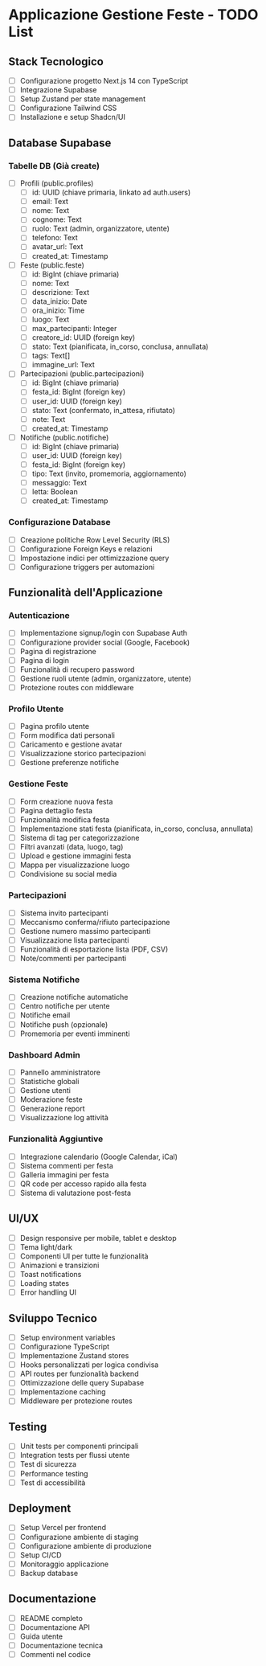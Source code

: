 # Applicazione Gestione Feste - TODO List

## Stack Tecnologico
- [ ] Configurazione progetto Next.js 14 con TypeScript
- [ ] Integrazione Supabase
- [ ] Setup Zustand per state management
- [ ] Configurazione Tailwind CSS
- [ ] Installazione e setup Shadcn/UI

## Database Supabase

### Tabelle DB (Già create)
- [ ] Profili (public.profiles)
  - [ ] id: UUID (chiave primaria, linkato ad auth.users)
  - [ ] email: Text
  - [ ] nome: Text
  - [ ] cognome: Text
  - [ ] ruolo: Text (admin, organizzatore, utente)
  - [ ] telefono: Text
  - [ ] avatar_url: Text
  - [ ] created_at: Timestamp

- [ ] Feste (public.feste)
  - [ ] id: BigInt (chiave primaria)
  - [ ] nome: Text
  - [ ] descrizione: Text
  - [ ] data_inizio: Date
  - [ ] ora_inizio: Time
  - [ ] luogo: Text
  - [ ] max_partecipanti: Integer
  - [ ] creatore_id: UUID (foreign key)
  - [ ] stato: Text (pianificata, in_corso, conclusa, annullata)
  - [ ] tags: Text[]
  - [ ] immagine_url: Text

- [ ] Partecipazioni (public.partecipazioni)
  - [ ] id: BigInt (chiave primaria)
  - [ ] festa_id: BigInt (foreign key)
  - [ ] user_id: UUID (foreign key)
  - [ ] stato: Text (confermato, in_attesa, rifiutato)
  - [ ] note: Text
  - [ ] created_at: Timestamp

- [ ] Notifiche (public.notifiche)
  - [ ] id: BigInt (chiave primaria)
  - [ ] user_id: UUID (foreign key)
  - [ ] festa_id: BigInt (foreign key)
  - [ ] tipo: Text (invito, promemoria, aggiornamento)
  - [ ] messaggio: Text
  - [ ] letta: Boolean
  - [ ] created_at: Timestamp

### Configurazione Database
- [ ] Creazione politiche Row Level Security (RLS)
- [ ] Configurazione Foreign Keys e relazioni
- [ ] Impostazione indici per ottimizzazione query
- [ ] Configurazione triggers per automazioni

## Funzionalità dell'Applicazione

### Autenticazione
- [ ] Implementazione signup/login con Supabase Auth
- [ ] Configurazione provider social (Google, Facebook)
- [ ] Pagina di registrazione
- [ ] Pagina di login
- [ ] Funzionalità di recupero password
- [ ] Gestione ruoli utente (admin, organizzatore, utente)
- [ ] Protezione routes con middleware

### Profilo Utente
- [ ] Pagina profilo utente
- [ ] Form modifica dati personali
- [ ] Caricamento e gestione avatar
- [ ] Visualizzazione storico partecipazioni
- [ ] Gestione preferenze notifiche

### Gestione Feste
- [ ] Form creazione nuova festa
- [ ] Pagina dettaglio festa
- [ ] Funzionalità modifica festa
- [ ] Implementazione stati festa (pianificata, in_corso, conclusa, annullata)
- [ ] Sistema di tag per categorizzazione
- [ ] Filtri avanzati (data, luogo, tag)
- [ ] Upload e gestione immagini festa
- [ ] Mappa per visualizzazione luogo
- [ ] Condivisione su social media

### Partecipazioni
- [ ] Sistema invito partecipanti
- [ ] Meccanismo conferma/rifiuto partecipazione
- [ ] Gestione numero massimo partecipanti
- [ ] Visualizzazione lista partecipanti
- [ ] Funzionalità di esportazione lista (PDF, CSV)
- [ ] Note/commenti per partecipanti

### Sistema Notifiche
- [ ] Creazione notifiche automatiche
- [ ] Centro notifiche per utente
- [ ] Notifiche email
- [ ] Notifiche push (opzionale)
- [ ] Promemoria per eventi imminenti

### Dashboard Admin
- [ ] Pannello amministratore
- [ ] Statistiche globali
- [ ] Gestione utenti
- [ ] Moderazione feste
- [ ] Generazione report
- [ ] Visualizzazione log attività

### Funzionalità Aggiuntive
- [ ] Integrazione calendario (Google Calendar, iCal)
- [ ] Sistema commenti per festa
- [ ] Galleria immagini per festa
- [ ] QR code per accesso rapido alla festa
- [ ] Sistema di valutazione post-festa

## UI/UX
- [ ] Design responsive per mobile, tablet e desktop
- [ ] Tema light/dark
- [ ] Componenti UI per tutte le funzionalità
- [ ] Animazioni e transizioni
- [ ] Toast notifications
- [ ] Loading states
- [ ] Error handling UI

## Sviluppo Tecnico
- [ ] Setup environment variables
- [ ] Configurazione TypeScript
- [ ] Implementazione Zustand stores
- [ ] Hooks personalizzati per logica condivisa
- [ ] API routes per funzionalità backend
- [ ] Ottimizzazione delle query Supabase
- [ ] Implementazione caching
- [ ] Middleware per protezione routes

## Testing
- [ ] Unit tests per componenti principali
- [ ] Integration tests per flussi utente
- [ ] Test di sicurezza
- [ ] Performance testing
- [ ] Test di accessibilità

## Deployment
- [ ] Setup Vercel per frontend
- [ ] Configurazione ambiente di staging
- [ ] Configurazione ambiente di produzione
- [ ] Setup CI/CD
- [ ] Monitoraggio applicazione
- [ ] Backup database

## Documentazione
- [ ] README completo
- [ ] Documentazione API
- [ ] Guida utente
- [ ] Documentazione tecnica
- [ ] Commenti nel codice 